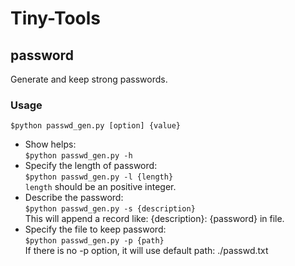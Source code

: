 # Tiny-Tools

## password

Generate and keep strong passwords.  

### Usage
`$python passwd_gen.py [option] {value}`  
- Show helps:  
`$python passwd_gen.py -h`  
- Specify the length of password:  
`$python passwd_gen.py -l {length}`  
`length` should be an positive integer.  
- Describe the password:  
`$python passwd_gen.py -s {description}`  
This will append a record like: {description}: {password} in file.  
- Specify the file to keep password:  
`$python passwd_gen.py -p {path}`  
If there is no -p option, it will use default path: ./passwd.txt
